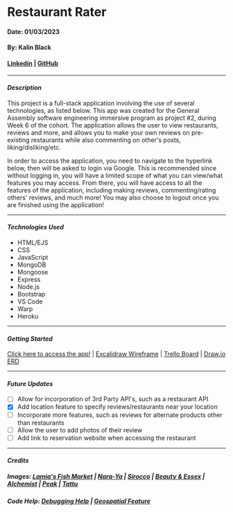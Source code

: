 # Restaurant Rater
#### Date: 01/03/2023
#### By: Kalin Black 
#### [Linkedin](https://www.linkedin.com/in/kalin-black/) | [GitHub](https://github.com/kfblack)
***
#### **_Description_**
This project is a full-stack application involving the use of several technologies, as listed below. This app was created for the General Assembly software engineering immersive program as project #2, during Week 6 of the cohort. The application allows the user to view restaurants, reviews and more, and allows you to make your own reviews on pre-existing restaurants while also commenting on other's posts, liking/disliking/etc.

In order to access the application, you need to navigate to the hyperlink below, then will be asked to login via Google. This is recommended since without logging in, you will have a limited scope of what you can view/what features you may access. From there, you will have access to all the features of the application, including making reviews, commenting/rating others' reviews, and much more! You may also choose to logout once you are finished using the application!
***
#### **_Technologies Used_**
- HTML/EJS
- CSS
- JavaScript
- MongoDB
- Mongoose
- Express
- Node.js
- Bootstrap
- VS Code
- Warp
- Heroku
***
#### **_Getting Started_**
[Click here to access the app!](https://www.restaurant-rate.com/) | [Excalidraw Wireframe](https://excalidraw.com/#json=ivJJTgMLFwtVtDXyEt7R_,jUnATw_mheq1Wz3KYh3oRg) | [Trello Board](https://trello.com/invite/b/Wjegq65S/ATTI6ed427af728b4fa8b42fe9f968bfe629AB463315/restaurant-rater) | [Draw.io ERD](https://drive.google.com/file/d/1VMSTR3sEYq-aAOYBFPLRaMHZ3TUr-1tT/view?usp=sharing)

***
#### **_Future Updates_**
- [ ] Allow for incorporation of 3rd Party API's, such as a restaurant API
- [x] Add location feature to specify reviews/restaurants near your location
- [ ] Incorporate more features, such as reviews for alternate products other than restaurants
- [ ] Allow the user to add photos of their review 
- [ ] Add link to reservation website when accessing the restaurant 
***
#### **_Credits_**

##### Images: [Lamia's Fish Market](https://tripleseat.com/blog/10-questions-with-lamias-fish-market/) | [Nara-Ya](https://www.opentable.com/r/nara-ya-washington) | [Sirocco](https://www.tripadvisor.com/Restaurant_Review-g293916-d814516-Reviews-Sirocco_Restaurant-Bangkok.html) | [Beauty & Essex](https://taogroup.com/venues/beauty-essex-new-york/) | [Alchemist](https://www.cntraveler.com/restaurants/copenhagen/alchemist) | [Peak](https://www.peaknyc.com/) | [Tattu](https://www.tripadvisor.com/Restaurant_Review-g186411-d12516944-Reviews-Tattu_Leeds-Leeds_West_Yorkshire_England.html)
##### Code Help: [Debugging Help](https://openai.com/blog/chatgpt) | [Geospatial Feature](https://medium.com/@galford151/mongoose-geospatial-queries-with-near-59800b79c0f6) 